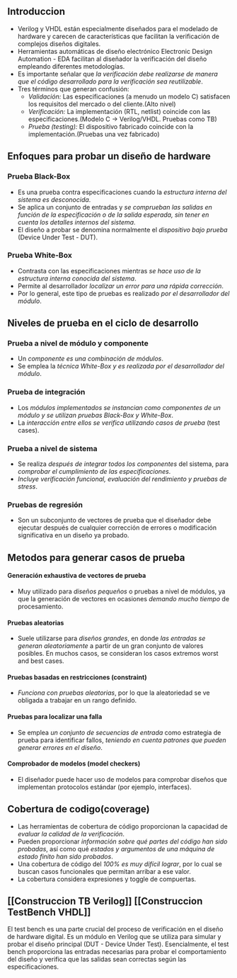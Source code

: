

## Introduccion

- Verilog y VHDL están especialmente diseñados para el modelado de hardware y carecen de características que facilitan la verificación de complejos diseños digitales.
- Herramientas automáticas de diseño electrónico Electronic Design Automation - EDA facilitan al diseñador la verificación del diseño empleando diferentes metodologías.
- Es importante señalar que *la verificación debe realizarse de manera que el código desarrollado para la verificación sea reutilizable*.
- Tres términos que generan confusión:
    - *Validación:* Las especificaciones (a menudo un modelo C) satisfacen los requisitos del mercado o del cliente.(Alto nivel)
    - *Verificación:* La implementación (RTL, netlist) coincide con las especificaciones.(Modelo C → Verilog/VHDL. Pruebas como TB)
    - *Prueba (testing):* El dispositivo fabricado coincide con la implementación.(Pruebas una vez fabricado)


## Enfoques para probar un diseño de hardware
### Prueba Black-Box
- Es una prueba contra especificaciones cuando la *estructura interna del sistema es desconocida*.
- Se aplica un conjunto de entradas y *se comprueban las salidas en función de la especificación o de la salida esperada, sin tener en cuenta los detalles internos del sistema*.
- El diseño a probar se denomina normalmente el *dispositivo bajo prueba* (Device Under Test - DUT).
### Prueba White-Box
- Contrasta con las especificaciones mientras *se hace uso de la estructura interna conocida del sistema*.
- Permite al desarrollador *localizar un error para una rápida corrección*.
- Por lo general, este tipo de pruebas es realizado *por el desarrollador del módulo*.

## Niveles de prueba en el ciclo de desarrollo
### Prueba a nivel de módulo y componente
- Un *componente es una combinación de módulos*.
-  Se emplea la *técnica White-Box y es realizada por el desarrollador del módulo*.
### Prueba de integración
-  Los *módulos implementados se instancian como componentes de un módulo y se utilizan pruebas Black-Box y White-Box*.
-  La *interacción entre ellos se verifica utilizando casos de prueba* (test cases).
### Prueba a nivel de sistema
-  Se realiza *después de integrar todos los componentes* del sistema, para *comprobar el cumplimiento de las especificaciones*.
-  *Incluye verificación funcional, evaluación del rendimiento y pruebas de stress*.
### Pruebas de regresión
-  Son un subconjunto de vectores de prueba que el diseñador debe ejecutar después de cualquier corrección de errores o modificación significativa en un diseño ya probado.


## Metodos para generar casos de prueba
#### Generación exhaustiva de vectores de prueba
- Muy utilizado para *diseños pequeños* o pruebas a nivel de módulos, ya que la generación de vectores en ocasiones *demando mucho tiempo* de procesamiento.
#### Pruebas aleatorias
- Suele utilizarse para *diseños grandes*, en donde *las entradas se generan aleatoriamente* a partir de un gran conjunto de valores posibles. En muchos casos, se consideran los casos extremos worst and best cases.
#### Pruebas basadas en restricciones (constraint)
- *Funciona con pruebas aleatorias*, por lo que la aleatoriedad se ve obligada a trabajar en un rango definido.
#### Pruebas para localizar una falla
- Se emplea *un conjunto de secuencias de entrada* como estrategia de prueba para identificar fallos, *teniendo en cuenta patrones que pueden generar errores en el diseño*.
#### Comprobador de modelos (model checkers)
- El diseñador puede hacer uso de modelos para comprobar diseños que implementan protocolos estándar (por ejemplo, interfaces).


## Cobertura de codigo(coverage)
- Las herramientas de cobertura de código proporcionan la capacidad de *evaluar la calidad de la verificación*.
- Pueden proporcionar *información sobre qué partes del código han sido probadas*, así como qué *estados y argumentos de una máquina de estado finito han sido probados*.
- Una cobertura de código del *100% es muy difícil lograr*, por lo cual se buscan casos funcionales que permitan arribar a ese valor.
- La cobertura considera expresiones y toggle de compuertas.


## [[Construccion TB Verilog]] [[Construccion TestBench VHDL]]

El test bench es una parte crucial del proceso de verificación en el diseño de hardware digital. Es un módulo en Verilog que se utiliza para simular y probar el diseño principal (DUT - Device Under Test). Esencialmente, el test bench proporciona las entradas necesarias para probar el comportamiento del diseño y verifica que las salidas sean correctas según las especificaciones.
